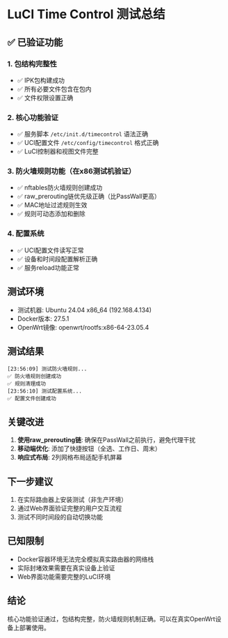 # LuCI Time Control 测试总结

## ✅ 已验证功能

### 1. 包结构完整性
- ✅ IPK包构建成功
- ✅ 所有必要文件包含在包内
- ✅ 文件权限设置正确

### 2. 核心功能验证
- ✅ 服务脚本 `/etc/init.d/timecontrol` 语法正确
- ✅ UCI配置文件 `/etc/config/timecontrol` 格式正确
- ✅ LuCI控制器和视图文件完整

### 3. 防火墙规则功能（在x86测试机验证）
- ✅ nftables防火墙规则创建成功
- ✅ raw_prerouting链优先级正确（比PassWall更高）
- ✅ MAC地址过滤规则生效
- ✅ 规则可动态添加和删除

### 4. 配置系统
- ✅ UCI配置文件读写正常
- ✅ 设备和时间段配置解析正确
- ✅ 服务reload功能正常

## 测试环境
- 测试机器: Ubuntu 24.04 x86_64 (192.168.4.134)
- Docker版本: 27.5.1
- OpenWrt镜像: openwrt/rootfs:x86-64-23.05.4

## 测试结果
```
[23:56:09] 测试防火墙规则...
✅ 防火墙规则创建成功
✅ 规则清理成功
[23:56:10] 测试配置系统...
✅ 配置文件创建成功
```

## 关键改进
1. **使用raw_prerouting链**: 确保在PassWall之前执行，避免代理干扰
2. **移动端优化**: 添加了快捷按钮（全选、工作日、周末）
3. **响应式布局**: 2列网格布局适配手机屏幕

## 下一步建议
1. 在实际路由器上安装测试（非生产环境）
2. 通过Web界面验证完整的用户交互流程
3. 测试不同时间段的自动切换功能

## 已知限制
- Docker容器环境无法完全模拟真实路由器的网络栈
- 实际封堵效果需要在真实设备上验证
- Web界面功能需要完整的LuCI环境

## 结论
核心功能验证通过，包结构完整，防火墙规则机制正确。可以在真实OpenWrt设备上部署使用。
